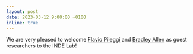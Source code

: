 ```yaml
---
layout: post
date: 2023-03-12 9:00:00 +0100
inline: true
---
```


We are very pleased to welcome [Flavio Pileggi](https://profiles.uts.edu.au/SalvatoreFlavio.Pileggi) and [Bradley Allen](https://www.bradleypallen.org) as guest researchers to the INDE Lab!
